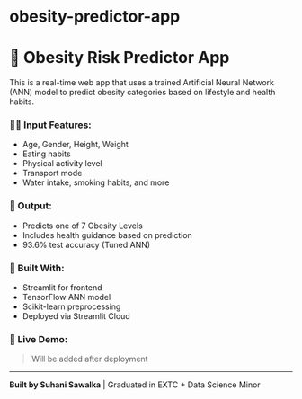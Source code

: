 # obesity-predictor-app
# 🧠 Obesity Risk Predictor App

This is a real-time web app that uses a trained Artificial Neural Network (ANN) model to predict obesity categories based on lifestyle and health habits.

### 👩‍⚕️ Input Features:
- Age, Gender, Height, Weight
- Eating habits
- Physical activity level
- Transport mode
- Water intake, smoking habits, and more

### 🔮 Output:
- Predicts one of 7 Obesity Levels
- Includes health guidance based on prediction
- 93.6% test accuracy (Tuned ANN)

### 🚀 Built With:
- Streamlit for frontend
- TensorFlow ANN model
- Scikit-learn preprocessing
- Deployed via Streamlit Cloud

### 📌 Live Demo:
> Will be added after deployment

---

**Built by Suhani Sawalka** | Graduated in EXTC + Data Science Minor  
